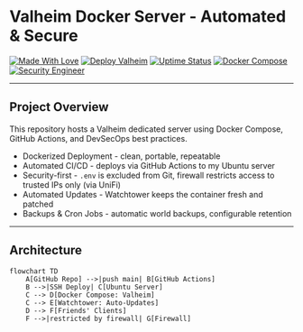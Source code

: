 # Valheim Docker Server - Automated & Secure

[![Made With Love](https://img.shields.io/badge/Made%20with%20%E2%9D%A4%EF%B8%8F-by%20Jonathan-red)](https://github.com/MrGuato)
[![Deploy Valheim](https://github.com/MrGuato/<Valheim_Game_Server>/actions/workflows/deploy.yml/badge.svg)](https://github.com/MrGuato/<Valheim_Game_Server>/actions/workflows/deploy.yml)
[![Uptime Status](https://img.shields.io/uptimerobot/status/m798619615-533a3f0c1a578cd8e72699f7)](https://stats.uptimerobot.com/tybY8h8NyK)
[![Docker Compose](https://img.shields.io/badge/Docker-Compose-blue?logo=docker)](https://docs.docker.com/compose/)
[![Security Engineer](https://img.shields.io/badge/Security-Engineer-black)](https://github.com/MrGuato)

---

## Project Overview
This repository hosts a Valheim dedicated server using Docker Compose, GitHub Actions, and DevSecOps best practices.

- Dockerized Deployment - clean, portable, repeatable  
- Automated CI/CD - deploys via GitHub Actions to my Ubuntu server  
- Security-first - `.env` is excluded from Git, firewall restricts access to trusted IPs only (via UniFi)  
- Automated Updates - Watchtower keeps the container fresh and patched  
- Backups & Cron Jobs - automatic world backups, configurable retention  

---

## Architecture

```mermaid
flowchart TD
    A[GitHub Repo] -->|push main| B[GitHub Actions]
    B -->|SSH Deploy| C[Ubuntu Server]
    C --> D[Docker Compose: Valheim]
    C --> E[Watchtower: Auto-Updates]
    D --> F[Friends' Clients]
    F -->|restricted by firewall| G[Firewall]
